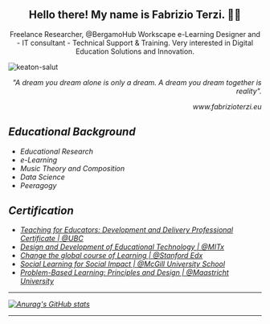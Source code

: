 <h2 align="center">Hello there! My name is Fabrizio Terzi. 👋🤓</h2>
<p align="center">
Freelance Researcher, @BergamoHub Workscape e-Learning Designer and - IT consultant - Technical Support & Training. Very interested in Digital Education Solutions and Innovation. 

![keaton-salut](https://user-images.githubusercontent.com/3668236/129442388-ae281b79-98bd-4b24-a2b7-b888cfbf9e10.gif)
<p align="right"><i>"A dream you dream alone is only a dream. A dream you dream together is reality".
<p align="right">www.fabrizioterzi.eu

  
  
## Educational Background
* Educational Research
* e-Learning
* Music Theory and Composition
* Data Science
* Peeragogy

## Certification
* [Teaching for Educators: Development and Delivery Professional Certificate | @UBC](https://credentials.edx.org/credentials/4f1582fd38b04602878732da7a48bb93/)
* [Design and Development of Educational Technology | @MITx](https://courses.edx.org/certificates/7e61aad7c34c4ace834e8d8fec150fd3)
* [Change the global course of Learning | @Stanford Edx ](https://verify.class.stanford.edu/SOA/6933f9f6f1ce42b18cfc6408ab832c38) 
* [Social Learning for Social Impact | @McGill University School](https://courses.edx.org/certificates/5f4b2ed6693943369fdbffc1f76f6073) 
* [Problem-Based Learning: Principles and Design | @Maastricht University](https://novoed.com/problem-based-learning/statement_template?user_id=730267)

<hr>

[![Anurag's GitHub stats](https://github-readme-stats.vercel.app/api?username=FTG-003&theme=react&show_icons=true)](https://github.com/anuraghazra/github-readme-stats) 

<hr>




<!--
**FTG-003/FTG-003** is a ✨ _special_ ✨ repository because its `README.md` (this file) appears on your GitHub profile.
-->
